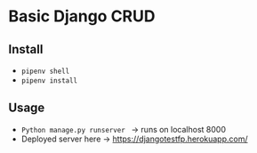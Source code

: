 # Basic Django CRUD

## Install

- `pipenv shell`
- `pipenv install`

## Usage

- `Python manage.py runserver ` -> runs on localhost 8000
- Deployed server here -> https://djangotestfp.herokuapp.com/